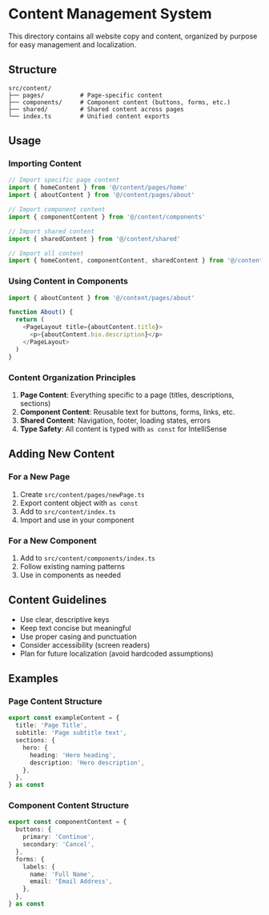 # Content Management System

This directory contains all website copy and content, organized by purpose for easy management and localization.

## Structure

```
src/content/
├── pages/          # Page-specific content
├── components/     # Component content (buttons, forms, etc.)
├── shared/         # Shared content across pages
└── index.ts        # Unified content exports
```

## Usage

### Importing Content

```typescript
// Import specific page content
import { homeContent } from '@/content/pages/home'
import { aboutContent } from '@/content/pages/about'

// Import component content
import { componentContent } from '@/content/components'

// Import shared content
import { sharedContent } from '@/content/shared'

// Import all content
import { homeContent, componentContent, sharedContent } from '@/content'
```

### Using Content in Components

```typescript
import { aboutContent } from '@/content/pages/about'

function About() {
  return (
    <PageLayout title={aboutContent.title}>
      <p>{aboutContent.bio.description}</p>
    </PageLayout>
  )
}
```

### Content Organization Principles

1. **Page Content**: Everything specific to a page (titles, descriptions, sections)
2. **Component Content**: Reusable text for buttons, forms, links, etc.
3. **Shared Content**: Navigation, footer, loading states, errors
4. **Type Safety**: All content is typed with `as const` for IntelliSense

## Adding New Content

### For a New Page

1. Create `src/content/pages/newPage.ts`
2. Export content object with `as const`
3. Add to `src/content/index.ts`
4. Import and use in your component

### For a New Component

1. Add to `src/content/components/index.ts`
2. Follow existing naming patterns
3. Use in components as needed

## Content Guidelines

- Use clear, descriptive keys
- Keep text concise but meaningful
- Use proper casing and punctuation
- Consider accessibility (screen readers)
- Plan for future localization (avoid hardcoded assumptions)

## Examples

### Page Content Structure
```typescript
export const exampleContent = {
  title: 'Page Title',
  subtitle: 'Page subtitle text',
  sections: {
    hero: {
      heading: 'Hero heading',
      description: 'Hero description',
    },
  },
} as const
```

### Component Content Structure
```typescript
export const componentContent = {
  buttons: {
    primary: 'Continue',
    secondary: 'Cancel',
  },
  forms: {
    labels: {
      name: 'Full Name',
      email: 'Email Address',
    },
  },
} as const
```
